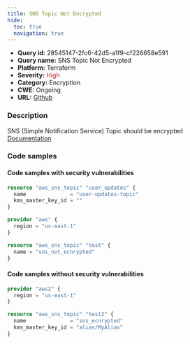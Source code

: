 ```yaml
---
title: SNS Topic Not Encrypted
hide:
  toc: true
  navigation: true
---
```


<style>
  .highlight .hll {
    background-color: #ff171742;
  }
  .md-content {
    max-width: 1100px;
    margin: 0 auto;
  }
</style>

-   **Query id:** 28545147-2fc6-42d5-a1f9-cf226658e591
-   **Query name:** SNS Topic Not Encrypted
-   **Platform:** Terraform
-   **Severity:** <span style="color:#bb2124">High</span>
-   **Category:** Encryption
-   **CWE:** Ongoing
-   **URL:** [Github](https://github.com/Checkmarx/kics/tree/master/assets/queries/terraform/aws/sns_topic_not_encrypted)

### Description
SNS (Simple Notification Service) Topic should be encrypted<br>
[Documentation](https://registry.terraform.io/providers/hashicorp/aws/latest/docs/resources/sns_topic#kms_master_key_id)

### Code samples
#### Code samples with security vulnerabilities
```tf title="Positive test num. 1 - tf file" hl_lines="3"
resource "aws_sns_topic" "user_updates" {
  name              = "user-updates-topic"
  kms_master_key_id = ""
}

```
```tf title="Positive test num. 2 - tf file" hl_lines="5"
provider "aws" {
  region = "us-east-1"
}

resource "aws_sns_topic" "test" {
  name = "sns_not_ecnrypted"
}

```


#### Code samples without security vulnerabilities
```tf title="Negative test num. 1 - tf file"
provider "aws2" {
  region = "us-east-1"
}

resource "aws_sns_topic" "test2" {
  name              = "sns_ecnrypted"
  kms_master_key_id = "alias/MyAlias"
}

```
